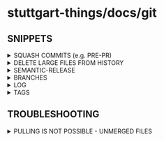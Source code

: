 # stuttgart-things/docs/git

## SNIPPETS

<details><summary>SQUASH COMMITS (e.g. PRE-PR) </summary>

```
# git branch = e.g. feature branch
# more than one commits on branch

git rebase -i origin/main

# in rebase-editor - pick the first one and squash all others
# e.g.
pick 4225ee1 feat: add global storage class
squash d26e006 feat: add the ability for a global storage
squash 0815sfg feat: whatever

# save w/ :wq

# in the commit editor - delete eveything unnessesary, just commit message is important
# e.g.

feat: add global storage class

for deploying vre on multiple sites/clusters
it's important to have the ability for
setting a global storage class for all apps
with one (global) variable. issue:
111-add-the-ability-to-globally-set-storage-class.

# save w/ :wq

# FORCE PUSH IN GIVEN BRANCH
git push origin 111-add-the-ability-to-globally-set-storage-class --force
```



# remove unnessesary comments/lines

</details>


<details><summary>DELETE LARGE FILES FROM HISTORY</summary>

```bash
git rev-list --objects --all | git cat-file --batch-check='%(objectname) %(objecttype) %(objectsize) %(rest)' |
sort -k3 -n -r | head -n 10

pip3 install git-filter-repo && export PATH=$PATH:~/.local/bin

git-filter-repo --path <FILENAME> --invert-paths --force
```

</details>

<details><summary>SEMANTIC-RELEASE</summary>

## INSTALL

```bash
sudo apt install npm -y
curl -o- https://raw.githubusercontent.com/nvm-sh/nvm/v0.39.5/install.sh | bash
source ~/.bashrc
nvm install 20 && nvm use 20
nvm alias default 20
```

```bash
# INSTALL w/ npm
npm install -g --save-dev semantic-release @semantic-release/commit-analyzer @semantic-release/release-notes-generator @semantic-release/changelog @semantic-release/git @semantic-release/github @semantic-release/gitlab
```

## CONFIG (GITLAB; GOLANG)

```bash
---
cat <<EOF > .releaserc
{
  "branches": ["main"],
  "repositoryUrl": "https://codehub.sva.de/Lab/stuttgart-things/homerun/homerun-generic-pitcher.git",
  "gitlabUrl": "https://codehub.sva.de",
  "plugins": [
    "@semantic-release/commit-analyzer",
    "@semantic-release/release-notes-generator",
    [
      "@semantic-release/gitlab",
      {
        "assets": ["CHANGELOG.md", "go.mod", "go.sum"],
        "message": "chore(release): ${nextRelease.version} [skip ci]\n\n${nextRelease.notes}"
      }
    ]
  ]
}
EOF
```

## POSSIBLE COMMITS

```
git commit -am 'feat: add new authentication middleware' # → Minor version
git commit -am 'fix: resolve panic in user login' # → Patch version
git commit -am 'BREAKING CHANGE: switch to OAuth2 for authentication' # → Major version
```

## DRY RUN

```bash
npx semantic-release --dry-run
```

## RELEASE

```bash
npx semantic-release --debug --no-ci
```

</details>

<details><summary>BRANCHES</summary>

```bash
# LIST ALL EXISTING BRANCHES
git branch

# DELETE LOCAL BRANCH
git branch -d [branch]

# SWITCH YOUR HEAD TO BRANCH
git checkout [branch]

# CREATE A NEW BRANCH BASED ON YOUR CURRENT HEAD
git branch [new-branch]

# CREATE A NEW BRANCH BASED ON YOUR CURRENT HEAD AND SWITCH
git checkout -b [new-branch]

# PUSH LOCAL BRANCH TO REMOTE BRANCH
git push -u origin [new-branch]

# CHECK OUT REMOTE BRANCH
git fetch && git checkout [remote-branch-name]
# e.g. git fetch && git checkout remotes/origin/feature/issue-1/test
```

</details>

<details><summary>LOG</summary>

```bash
# SHOW LATEST n commits
git log --pretty=format:"%h"  --first-parent -n [count-commits] [branch-name]
# e.g. git log --pretty=format:"%h"  --first-parent -n 3 remotes/origin/feature/issue-1/test
```

</details>

<details><summary>TAGS</summary>

```bash
# PULL/FETCH TAGS
git fetch --tags --force
git pull --tags

# LIST TAGS
git tag

# CREATE LOCAL TAG
git tag [tagname]

# PUSH SINGLE TAG TO REMOTE
git push origin [tagname]

# PUSH ALL TAGS TO REMOTE
git push origin --tags

# DELETE LOCAL TAG
git tag --delete [tagname]

# DELETE REMOTE TAG '1.0.0'
git push origin :refs/tags/1.0.0
```

</details>

## TROUBLESHOOTING

<details><summary>PULLING IS NOT POSSIBLE - UNMERGED FILES</summary>

```bash
git reset HEAD~1
git stash
git pull
```

</details>

